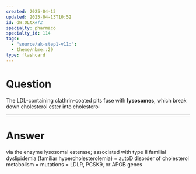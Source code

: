 ```yaml
---
created: 2025-04-13
updated: 2025-04-13T10:52
id: dW:OLtX#fZ
specialty: pharmaco
specialty_id: 114
tags:
  - "source/ak-step1-v11:": 
  - theme/nbme::29
type: flashcard
---
```


# Question
The LDL-containing clathrin-coated pits fuse with **lysosomes**, which break down cholesterol ester into cholesterol

---

# Answer
via the enzyme lysosomal esterase; associated with type II familial dyslipidemia (familiar hypercholesterolemia) = autoD disorder of cholesterol metabolism = mutations = LDLR, PCSK9, or APOB genes